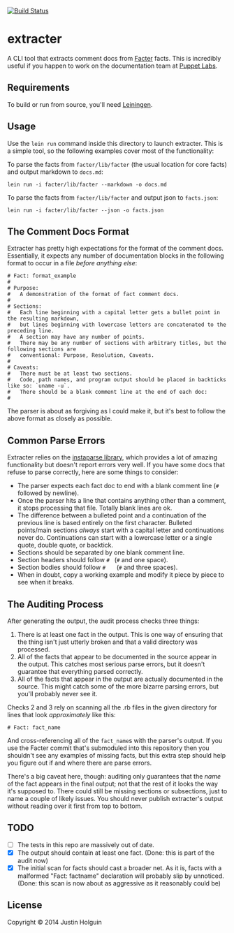 [![Build Status](https://travis-ci.org/holguinj/extracter.svg?branch=master)](https://travis-ci.org/holguinj/extracter)

# extracter

A CLI tool that extracts comment docs from [Facter](http://docs.puppetlabs.com/facter) facts. This is incredibly useful if you happen to work on the documentation team at [Puppet Labs](http://puppetlabs.com).

## Requirements

To build or run from source, you'll need [Leiningen](http://leiningen.org/).

## Usage

Use the `lein run` command inside this directory to launch extracter. This is a simple tool, so the following examples cover most of the functionality:

To parse the facts from `facter/lib/facter` (the usual location for core facts) and output markdown to `docs.md`:

    lein run -i facter/lib/facter --markdown -o docs.md

To parse the facts from `facter/lib/facter` and output json to `facts.json`:

    lein run -i facter/lib/facter --json -o facts.json

## The Comment Docs Format

Extracter has pretty high expectations for the format of the comment docs. Essentially, it expects any number of documentation blocks in the following format to occur in a file *before anything else*:

    # Fact: format_example
    #
    # Purpose:
    #   A demonstration of the format of fact comment docs.
    #
    # Sections:
    #   Each line beginning with a capital letter gets a bullet point in the resulting markdown,
    #   but lines beginning with lowercase letters are concatenated to the preceding line.
    #   A section may have any number of points.
    #   There may be any number of sections with arbitrary titles, but the following sections are
    #   conventional: Purpose, Resolution, Caveats.
    #
    # Caveats:
    #   There must be at least two sections.
    #   Code, path names, and program output should be placed in backticks like so: `uname -u`.
    #   There should be a blank comment line at the end of each doc:
    #

The parser is about as forgiving as I could make it, but it's best to follow the above format as closely as possible.

## Common Parse Errors

Extracter relies on the [instaparse library](https://github.com/Engelberg/instaparse), which provides a lot of amazing functionality but doesn't report errors very well. If you have some docs that refuse to parse correctly, here are some things to consider:

* The parser expects each fact doc to end with a blank comment line (`#` followed by newline).
* Once the parser hits a line that contains anything other than a comment, it stops processing that file. Totally blank lines are ok.
* The difference between a bulleted point and a continuation of the previous line is based entirely on the first character. Bulleted points/main sections *always* start with a capital letter and continuations never do. Continuations can start with a lowercase letter or a single quote, double quote, or backtick.
* Sections should be separated by one blank comment line.
* Section headers should follow `# ` (`#` and one space).
* Section bodies should follow `#   ` (`#` and three spaces).
* When in doubt, copy a working example and modify it piece by piece to see when it breaks.

## The Auditing Process

After generating the output, the audit process checks three things:

1. There is at least one fact in the output. This is one way of ensuring that the thing isn't just utterly broken and that a valid directory was processed.
2. All of the facts that appear to be documented in the source appear in the output. This catches most serious parse errors, but it doesn't guarantee that everything parsed correctly.
3. All of the facts that appear in the output are actually documented in the source. This might catch some of the more bizarre parsing errors, but you'll probably never see it.

Checks 2 and 3 rely on scanning all the .rb files in the given directory for lines that look *approximately* like this:

    # Fact: fact_name

And cross-referencing all of the `fact_name`s with the parser's output. If you use the Facter commit that's submoduled into this repository then you shouldn't see any examples of missing facts, but this extra step should help you figure out if and where there are parse errors.

There's a big caveat here, though: auditing only guarantees that the _name_ of the fact appears in the final output; not that the rest of it looks the way it's supposed to. There could still be missing sections or subsections, just to name a couple of likely issues. You should never publish extracter's output without reading over it first from top to bottom.

## TODO

- [ ] The tests in this repo are massively out of date.
- [x] The output should contain at least one fact. (Done: this is part of the audit now)
- [x] The initial scan for facts should cast a broader net. As it is, facts with a malformed "Fact: factname" declaration will probably slip by unnoticed. (Done: this scan is now about as aggressive as it reasonably could be)

## License

Copyright © 2014 Justin Holguin
